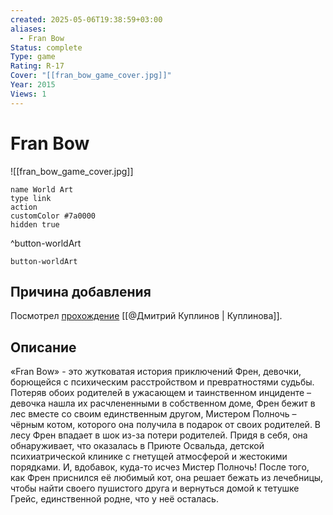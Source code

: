 ```yaml
---
created: 2025-05-06T19:38:59+03:00
aliases:
  - Fran Bow
Status: complete
Type: game
Rating: R-17
Cover: "[[fran_bow_game_cover.jpg]]"
Year: 2015
Views: 1
---
```


# Fran Bow

![[fran_bow_game_cover.jpg]]


```button
name World Art
type link
action 
customColor #7a0000
hidden true
```
^button-worldArt



`button-worldArt`


## Причина добавления

Посмотрел [прохождение](https://youtu.be/zczBDmPPekQ?si=lG5j-1BiW3IZGBKz) [[@Дмитрий Куплинов | Куплинова]].


## Описание

«Fran Bow» - это жутковатая история приключений Френ, девочки, борющейся с психическим расстройством и превратностями судьбы. Потеряв обоих родителей в ужасающем и таинственном инциденте – девочка нашла их расчлененными в собственном доме, Френ бежит в лес вместе со своим единственным другом, Мистером Полночь – чёрным котом, которого она получила в подарок от своих родителей. В лесу Френ впадает в шок из-за потери родителей. Придя в себя, она обнаруживает, что оказалась в Приюте Освальда, детской психиатрической клинике с гнетущей атмосферой и жестокими порядками. И, вдобавок, куда-то исчез Мистер Полночь! После того, как Френ приснился её любимый кот, она решает бежать из лечебницы, чтобы найти своего пушистого друга и вернуться домой к тетушке Грейс, единственной родне, что у неё осталась.

